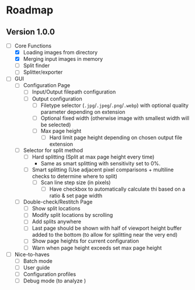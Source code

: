 # Roadmap

## Version 1.0.0

- [ ] Core Functions
  - [x] Loading images from directory
  - [x] Merging input images in memory
  - [ ] Split finder
  - [ ] Splitter/exporter
- [ ] GUI
  - [ ] Configuration Page
    - [ ] Input/Output filepath configuration
    - [ ] Output configuration
      - [ ] Filetype selector (`.jpg`/`.jpeg`/`.png`/`.webp`) with optional quality parameter depending on extension
      - [ ] Optional fixed width (otherwise image with smallest width will be selected)
      - [ ] Max page height
        - [ ] Hard limit page height depending on chosen output file extension
  - [ ] Selector for split method
    - [ ] Hard splitting (Split at max page height every time)
      - Same as smart splitting with sensitivity set to 0%.
    - [ ] Smart splitting (Use adjacent pixel comparisons + multiline checks to determine where to split)
      - [ ] Scan line step size (in pixels)
        - [ ] Have checkbox to automatically calculate thi based on a ratio & set page width
  - [ ] Double-check/Restitch Page
    - [ ] Show split locations
    - [ ] Modify split locations by scrolling
    - [ ] Add splits anywhere
    - [ ] Last page should be shown with half of viewport height buffer added to the bottom (to allow for splitting near the very end)
    - [ ] Show page heights for current configuration
    - [ ] Warn when page height exceeds set max page height
- [ ] Nice-to-haves
  - [ ] Batch mode
  - [ ] User guide
  - [ ] Configuration profiles
  - [ ] Debug mode (to analyze )
